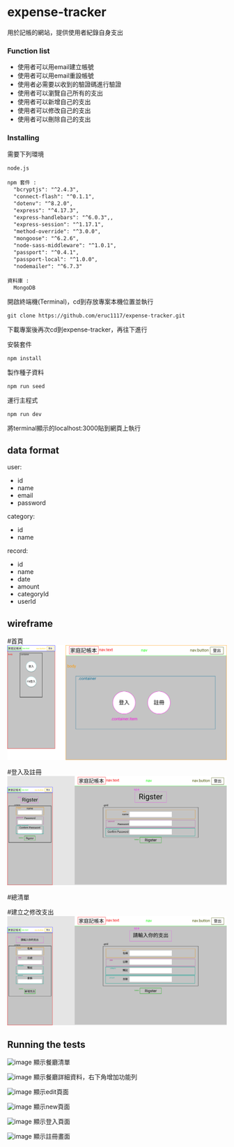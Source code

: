 # expense-tracker
用於記帳的網站，提供使用者紀錄自身支出



### Function list
- 使用者可以用email建立帳號
- 使用者可以用email重設帳號
- 使用者必需要以收到的驗證碼進行驗證
- 使用者可以瀏覽自己所有的支出
- 使用者可以新增自己的支出
- 使用者可以修改自己的支出
- 使用者可以刪除自己的支出


### Installing

需要下列環境
```
node.js

npm 套件 :
  "bcryptjs": "^2.4.3",
  "connect-flash": "^0.1.1",
  "dotenv": "^8.2.0",
  "express": "^4.17.3",
  "express-handlebars": "^6.0.3",,
  "express-session": "^1.17.1",
  "method-override": "^3.0.0",
  "mongoose": "^6.2.6",
  "node-sass-middleware": "^1.0.1",
  "passport": "^0.4.1",
  "passport-local": "^1.0.0",
  "nodemailer": "^6.7.3"

資料庫 :
  MongoDB
```
開啟終端機(Terminal)，cd到存放專案本機位置並執行
```
git clone https://github.com/eruc1117/expense-tracker.git
```
下載專案後再次cd到expense-tracker，再往下進行<br>

安裝套件 
```
npm install
```
製作種子資料
```
npm run seed
```

運行主程式
```
npm run dev
```
將terminal顯示的localhost:3000貼到網頁上執行

## data format
user:
- id
- name
- email
- password

category:
- id
- name

record:
- id
- name
- date
- amount
- categoryId
- userId

## wireframe

#首頁 
![image](wireframe/home_page.png)

#登入及註冊
![image](wireframe/rigster_login.png)

#總清單

#建立之修改支出
![image](wireframe/new_edit.png)

## Running the tests
![image](screenshot/index_page.png)
顯示餐廳清單

![image](screenshot/show_page.png)
顯示餐廳詳細資料，右下角增加功能列

![image](screenshot/edit_page.png)
顯示edit頁面

![image](screenshot/new_page.png)
顯示new頁面

![image](screenshot/login_page.png)
顯示登入頁面

![image](screenshot/register_page.png)
顯示註冊畫面
